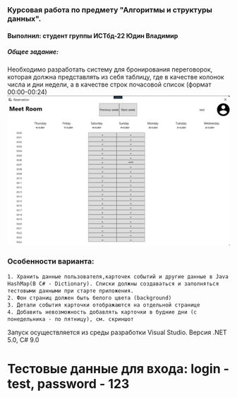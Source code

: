 ﻿### Курсовая работа по предмету "Алгоритмы и структуры данных".
#### Выполнил: студент группы ИСТбд-22 Юдин Владимир

##### Общее задание:
Необходимо разработать систему для бронирования переговорок, которая должна представлять из себя таблицу, где в качестве колонок числа и дни недели, а в качестве строк почасовой список (формат 00:00-00:24)
![alt image](Resources/img/main.png)

### Особенности варианта:
	1. Хранить данные пользователя,карточек событий и другие данные в Java HashMap(В С# - Dictionary). Списки должны создаваться и заполняться тестовыми данными при старте приложения.
	2. Фон страниц должен быть белого цвета (background)
	3. Детали события карточки отображаются на отдельной странице
	4. Добавить невозможность добавлять карточки в будние дни (с понедельника - по пятницу), см. скриншот

Запуск осуществляется из среды разработки Visual Studio. Версия .NET 5.0, C# 9.0

# Тестовые данные для входа: login - test, password - 123

